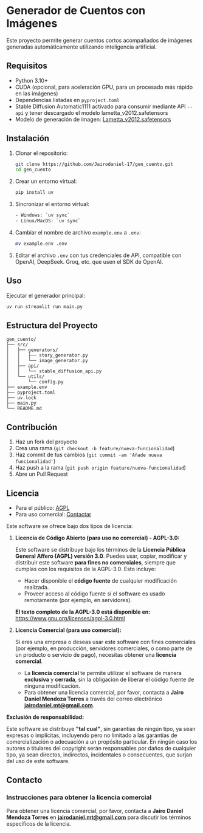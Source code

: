 # Generador de Cuentos con Imágenes

Este proyecto permite generar cuentos cortos acompañados de imágenes generadas automáticamente utilizando inteligencia artificial.

## Requisitos

- Python 3.10+
- CUDA (opcional, para aceleración GPU, para un procesado más rápido en las imágenes)
- Dependencias listadas en `pyproject.toml`
- Stable Diffusion Automatic1111 activado para consumir mediante API `--api` y tener descargado el modelo lametta_v2012.safetensors
- Modelo de generación de imagen: [Lametta_v2012.safetensors](https://civitai.com/models/158643/lametta)

## Instalación

1. Clonar el repositorio:

   ```bash
   git clone https://github.com/Jairodaniel-17/gen_cuento.git
   cd gen_cuento
   ```

2. Crear un entorno virtual:

   ```bash
   pip install uv
   ```

3. Sincronizar el entorno virtual:

   ```bash
   - Windows: `uv sync`
   - Linux/MacOS: `uv sync`
   ```

4. Cambiar el nombre de archivo `example.env` a `.env`:

   ```bash
   mv example.env .env
   ```

5. Editar el archivo `.env` con tus credenciales de API, compatible con OpenAI, DeepSeek. Groq, etc. que usen el SDK de OpenAI.

## Uso

Ejecutar el generador principal:

   ```bash
   uv run streamlit run main.py
   ```

## Estructura del Proyecto

```plaintext
gen_cuento/
├── src/
│   ├── generators/
│   │   ├── story_generator.py
│   │   └── image_generator.py
│   ├── api/
│   │   └── stable_diffusion_api.py
│   └── utils/
│       └── config.py
├── example.env
├── pyproject.toml
├── uv.lock
├── main.py
└── README.md
```

## Contribución

1. Haz un fork del proyecto
2. Crea una rama (`git checkout -b feature/nueva-funcionalidad`)
3. Haz commit de tus cambios (`git commit -am 'Añade nueva funcionalidad'`)
4. Haz push a la rama (`git push origin feature/nueva-funcionalidad`)
5. Abre un Pull Request

## Licencia

- Para el público: [AGPL](LICENSE)
- Para uso comercial: [Contactar](<mailto:jairodaniel.mt@gmail.com>)

Este software se ofrece bajo dos tipos de licencia:

1. **Licencia de Código Abierto (para uso no comercial) - AGPL-3.0:**

   Este software se distribuye bajo los términos de la **Licencia Pública General Affero (AGPL) versión 3.0**. Puedes usar, copiar, modificar y distribuir este software **para fines no comerciales**, siempre que cumplas con los requisitos de la AGPL-3.0. Esto incluye:

   - Hacer disponible el **código fuente** de cualquier modificación realizada.
   - Proveer acceso al código fuente si el software es usado remotamente (por ejemplo, en servidores).

   **El texto completo de la AGPL-3.0 está disponible en:**  
   <https://www.gnu.org/licenses/agpl-3.0.html>

2. **Licencia Comercial (para uso comercial):**

   Si eres una empresa o deseas usar este software con fines comerciales (por ejemplo, en producción, servidores comerciales, o como parte de un producto o servicio de pago), necesitas obtener una **licencia comercial**.

   - La **licencia comercial** te permite utilizar el software de manera **exclusiva** y **cerrada**, sin la obligación de liberar el código fuente de ninguna modificación.
   - Para obtener una licencia comercial, por favor, contacta a **Jairo Daniel Mendoza Torres** a través del correo electrónico **<jairodaniel.mt@gmail.com>**.

**Exclusión de responsabilidad:**

Este software se distribuye **"tal cual"**, sin garantías de ningún tipo, ya sean expresas o implícitas, incluyendo pero no limitado a las garantías de comercialización o adecuación a un propósito particular. En ningún caso los autores o titulares del copyright serán responsables por daños de cualquier tipo, ya sean directos, indirectos, incidentales o consecuentes, que surjan del uso de este software.

## Contacto

### **Instrucciones para obtener la licencia comercial**

Para obtener una licencia comercial, por favor, contacta a **Jairo Daniel Mendoza Torres** en **<jairodaniel.mt@gmail.com>** para discutir los términos específicos de la licencia.
